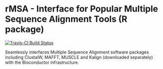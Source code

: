 # rMSA - Interface for Popular Multiple Sequence Alignment Tools (R package)

[![Travis-CI Build Status](https://travis-ci.org/mhahsler/dbscan.svg?branch=master)](https://travis-ci.org/mhahsler/dbscan)

Seamlessly interfaces Multiple Sequence Alignment software packages including ClustalW, MAFFT, MUSCLE and Kalign 
(downloaded separately) with the Bioconductor infrastructure.
